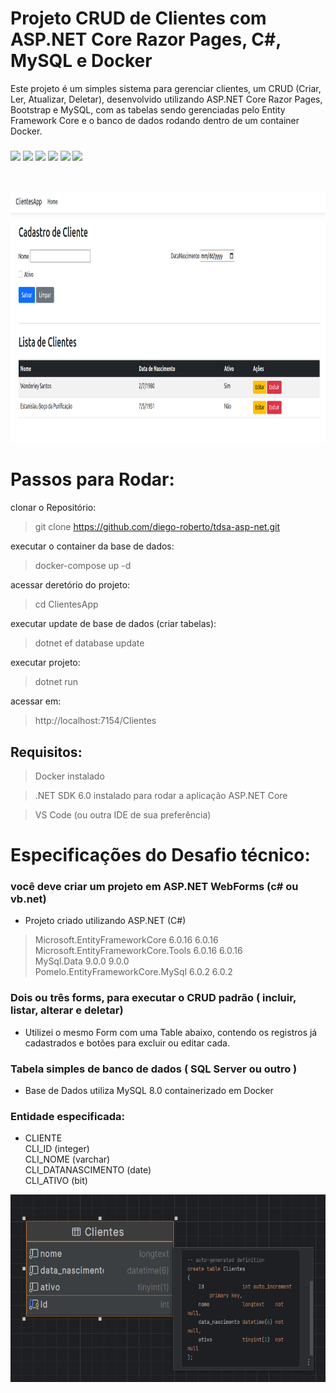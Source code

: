 # Projeto CRUD de Clientes com ASP.NET Core Razor Pages, C#, MySQL e Docker

Este projeto é um simples sistema para gerenciar clientes, um CRUD (Criar, Ler, Atualizar, Deletar), desenvolvido utilizando ASP.NET Core Razor Pages, Bootstrap e MySQL, com as tabelas sendo gerenciadas pelo Entity Framework Core e o banco de dados rodando dentro de um container Docker.

<h3>
<img src="https://img.shields.io/badge/ASP.NET_Core-512BD4?style=for-the-badge&logo=dotnet&logoColor=white"/>
<img src="https://img.shields.io/badge/EntityFrameworkCore-512BD4?style=for-the-badge&logo=dotnet&logoColor=white"/>
<img src="https://img.shields.io/badge/MySQL-4479A1?style=for-the-badge&logo=mysql&logoColor=white"/>
<img src="https://img.shields.io/badge/Docker-2496ED?style=for-the-badge&logo=docker&logoColor=white"/>
<img src="https://img.shields.io/badge/Bootstrap-563D7C?style=for-the-badge&logo=bootstrap&logoColor=white"/>
<img src="https://img.shields.io/badge/Visual_Studio_Code-007ACC?style=for-the-badge&logo=visualstudiocode&logoColor=white"/>
</h3>

</br>
<p align="center">
  <img width="800" height="400" src="/ClientesApp/Assets/form.png">
</p>

# Passos para Rodar:
clonar o Repositório:
> git clone https://github.com/diego-roberto/tdsa-asp-net.git

executar o container da base de dados:
> docker-compose up -d

acessar deretório do projeto:
> cd ClientesApp

executar update de base de dados (criar tabelas):
> dotnet ef database update

executar projeto:
> dotnet run

acessar em:
> http://localhost:7154/Clientes


## Requisitos:
>Docker instalado
>

>.NET SDK 6.0 instalado para rodar a aplicação ASP.NET Core

>VS Code (ou outra IDE de sua preferência)


# Especificações do Desafio técnico:
### você deve criar um projeto em ASP.NET WebForms (c# ou vb.net)
- Projeto criado utilizando ASP.NET (C#)
> Microsoft.EntityFrameworkCore            6.0.16      6.0.16  
> Microsoft.EntityFrameworkCore.Tools      6.0.16      6.0.16  
> MySql.Data                               9.0.0       9.0.0   
> Pomelo.EntityFrameworkCore.MySql         6.0.2       6.0.2   

### Dois ou três forms, para executar o CRUD padrão ( incluir, listar, alterar e deletar)
- Utilizei o mesmo Form com uma Table abaixo, contendo os registros já cadastrados e botões para excluir ou editar cada.

### Tabela simples de banco de dados ( SQL Server ou outro )
 - Base de Dados utiliza MySQL 8.0 containerizado em Docker

### Entidade especificada:
- CLIENTE </br>
CLI_ID  (integer) </br>
CLI_NOME (varchar) </br>
CLI_DATANASCIMENTO (date) </br>
CLI_ATIVO (bit)

<p align="center">
  <img width="600" height="300" src="/ClientesApp/Assets/table_clientes.png">
</p>
